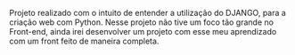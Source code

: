 Projeto realizado com o intuito de entender a utilização do DJANGO, para a criação web com Python. Nesse projeto não tive um foco tão grande no Front-end, ainda irei desenvolver um projeto com esse meu aprendizado com um front feito de maneira completa.
